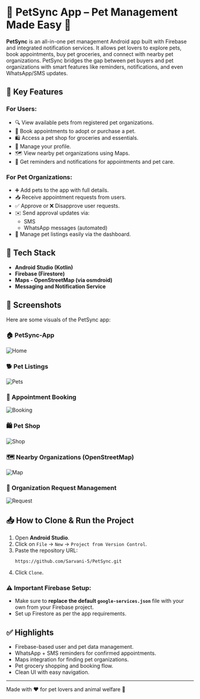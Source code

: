 # 🐶 PetSync App – Pet Management Made Easy 🐾

**PetSync** is an all-in-one pet management Android app built with Firebase and integrated notification services. It allows pet lovers to explore pets, book appointments, buy pet groceries, and connect with nearby pet organizations. PetSync bridges the gap between pet buyers and pet organizations with smart features like reminders, notifications, and even WhatsApp/SMS updates.

## 📲 Key Features

### For Users:
- 🔍 View available pets from registered pet organizations.
- 📅 Book appointments to adopt or purchase a pet.
- 🛍️ Access a pet shop for groceries and essentials.
- 👤 Manage your profile.
- 🗺️ View nearby pet organizations using Maps.
- 🔔 Get reminders and notifications for appointments and pet care.

### For Pet Organizations:
- ➕ Add pets to the app with full details.
- 📥 Receive appointment requests from users.
- ✅ Approve or ❌ Disapprove user requests.
- ✉️ Send approval updates via:
  - SMS
  - WhatsApp messages (automated)
- 🐾 Manage pet listings easily via the dashboard.

## 🔧 Tech Stack
- **Android Studio (Kotlin)**
- **Firebase (Firestore)**
- **Maps - OpenStreetMap (via osmdroid)**
- **Messaging and Notification Service** 

## 📸 Screenshots

Here are some visuals of the PetSync app:

### 🏠 PetSync-App
![Home](screenshots/home.png)

### 🐕 Pet Listings
![Pets](screenshots/pet_list.png)

### 📅 Appointment Booking
![Booking](screenshots/booking.png)

### 🛍️ Pet Shop
![Shop](screenshots/shop.png)

### 🗺️ Nearby Organizations (OpenStreetMap)
![Map](screenshots/map.png)

### 📨 Organization Request Management
![Request](screenshots/org_requests.png)


## 📥 How to Clone & Run the Project

1. Open **Android Studio**.
2. Click on `File` → `New` → `Project from Version Control`.
3. Paste the repository URL:
   ```
   https://github.com/Sarvani-5/PetSync.git
   ```
4. Click `Clone`.

### ⚠️ Important Firebase Setup:
- Make sure to **replace the default `google-services.json`** file with your own from your Firebase project.
- Set up Firestore as per the app requirements.

## ✅ Highlights
- Firebase-based user and pet data management.
- WhatsApp + SMS reminders for confirmed appointments.
- Maps integration for finding pet organizations.
- Pet grocery shopping and booking flow.
- Clean UI with easy navigation.

---

Made with ❤️ for pet lovers and animal welfare 🐾
